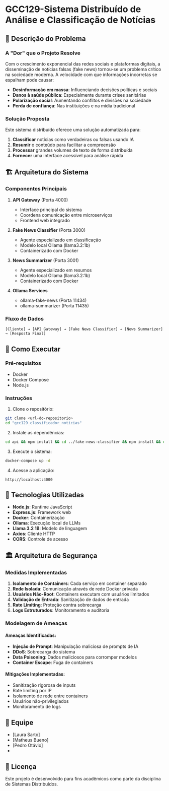 # GCC129-Sistema Distribuído de Análise e Classificação de Notícias


## 📖 Descrição do Problema

### A "Dor" que o Projeto Resolve

Com o crescimento exponencial das redes sociais e plataformas digitais, a disseminação de notícias falsas (fake news) tornou-se um problema crítico na sociedade moderna. A velocidade com que informações incorretas se espalham pode causar:

- **Desinformação em massa**: Influenciando decisões políticas e sociais
- **Danos à saúde pública**: Especialmente durante crises sanitárias
- **Polarização social**: Aumentando conflitos e divisões na sociedade
- **Perda de confiança**: Nas instituições e na mídia tradicional

### Solução Proposta

Este sistema distribuído oferece uma solução automatizada para:
1. **Classificar** notícias como verdadeiras ou falsas usando IA
2. **Resumir** o conteúdo para facilitar a compreensão
3. **Processar** grandes volumes de texto de forma distribuída
4. **Fornecer** uma interface acessível para análise rápida

## 🏗️ Arquitetura do Sistema

### Componentes Principais

1. **API Gateway** (Porta 4000)
   - Interface principal do sistema
   - Coordena comunicação entre microserviços
   - Frontend web integrado

2. **Fake News Classifier** (Porta 3000)
   - Agente especializado em classificação
   - Modelo local Ollama (llama3.2:1b)
   - Containerizado com Docker

3. **News Summarizer** (Porta 3001)
   - Agente especializado em resumos
   - Modelo local Ollama (llama3.2:1b)
   - Containerizado com Docker

4. **Ollama Services**
   - ollama-fake-news (Porta 11434)
   - ollama-summarizer (Porta 11435)

### Fluxo de Dados

```
[Cliente] → [API Gateway] → [Fake News Classifier] → [News Summarizer] → [Resposta Final]
```

## 🚀 Como Executar

### Pré-requisitos
- Docker
- Docker Compose
- Node.js

### Instruções

1. Clone o repositório:
```bash
git clone <url-do-repositorio>
cd "gcc129_classificador_noticias"
```

2. Instale as dependências:
```bash
cd api && npm install && cd ../fake-news-classifier && npm install && cd ../news-summarizer && npm install
```

3. Execute o sistema:
```bash
docker-compose up -d
```

4. Acesse a aplicação:
```
http://localhost:4000
```

## 🔧 Tecnologias Utilizadas

- **Node.js**: Runtime JavaScript
- **Express.js**: Framework web
- **Docker**: Containerização
- **Ollama**: Execução local de LLMs
- **Llama 3.2 1B**: Modelo de linguagem
- **Axios**: Cliente HTTP
- **CORS**: Controle de acesso

## 🏛️ Arquitetura de Segurança

### Medidas Implementadas

1. **Isolamento de Containers**: Cada serviço em container separado
2. **Rede Isolada**: Comunicação através de rede Docker privada
3. **Usuários Não-Root**: Containers executam com usuários limitados
4. **Validação de Entrada**: Sanitização de dados de entrada
5. **Rate Limiting**: Proteção contra sobrecarga
6. **Logs Estruturados**: Monitoramento e auditoria

### Modelagem de Ameaças

#### Ameaças Identificadas:
- **Injeção de Prompt**: Manipulação maliciosa de prompts de IA
- **DDoS**: Sobrecarga do sistema
- **Data Poisoning**: Dados maliciosos para corromper modelos
- **Container Escape**: Fuga de containers

#### Mitigações Implementadas:
- Sanitização rigorosa de inputs
- Rate limiting por IP
- Isolamento de rede entre containers
- Usuários não-privilegiados
- Monitoramento de logs

## 👥 Equipe

- [Laura Sarto]
- [Matheus Bueno] 
- [Pedro Otávio]
- 

## 📄 Licença

Este projeto é desenvolvido para fins acadêmicos como parte da disciplina de Sistemas Distribuídos.
